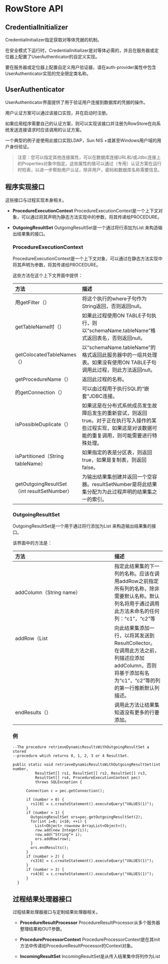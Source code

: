 # RowStore API #
## CredentialInitializer ##
CredentialInitializer指定获取对等体凭据的机制。

在安全模式下运行时，CredentialInitializer是对等体必需的，并且在服务器或定位器上配置了UserAuthenticator的自定义实现。

要在服务器或定位器上配置自定义用户验证器，请在auth-provider属性中包含UserAuthenticator实现的完全限定类名称。

## UserAuthenticator ##
UserAuthenticator界面提供了用于验证用户连接到数据库的凭据的操作。

用户认证方案可以通过该接口实现，并在启动时注册。

如果应用程序需要自己的认证方案，则可以实现该接口并注册为RowStore在向系统发送连接请求时应该调用的认证方案。

一个典型的例子是使用此接口实现LDAP，Sun NIS +或甚至Windows用户域的用户身份验证。


> 注意：您可以指定其他连接属性，可以在数据库连接URL和/或Jdbc连接上的Properties对象中指定。这些属性的值可以通过（专用）认证方案在运行时检索，以进一步帮助用户认证，除非用户，密码和数据库名称需要信息。


## 程序实现接口 ##
这些接口与过程实现本身相关。

- **ProcedureExecutionContext** ProcedureExecutionContext是一个上下文对象，可以通过将其声明为静态方法实现中的参数，将其传递给PROCEDURE。

- **OutgoingResultSet** OutgoingResultSet是一个通过将行添加为List <Object>来构造输出结果集的接口。

### ProcedureExecutionContext ###
ProcedureExecutionContext是一个上下文对象，可以通过在静态方法实现中将其声明为参数，将其传递给PROCEDURE。

这些方法在这个上下文界面中提供：

|方法|描述|
|:--|:--|
|用getFilter（）|将这个执行的where子句作为String返回，否则返回null。|
|getTableName时（）|如果此过程使用ON TABLE子句执行，则以“schemaName.tableName”格式返回表名，否则返回null。|
|getColocatedTableNames（）|以“schemaName.tableName”的格式返回此服务器中的一组共处理表。如果没有使用ON TABLE子句调用此过程，则此方法返回null。|
|getProcedureName（）|返回此过程的名称。|
|的getConnection（）|可以由过程用于执行SQL的“嵌套”JDBC连接。|
|isPossibleDuplicate（）|如果这是在分布式系统成员发生故障后发生的重新尝试，则返回true。对于正在执行写入操作的某些过程实现，如果这是对该数据可能的重复调用，则可能需要进行特殊处理。|
|isPartitioned（String tableName）|如果指定的表是分区表，则返回true，如果是复制表，则返回false。|
|getOutgoingResultSet（int resultSetNumber）|为输出结果集创建并返回一个空容器。resultSetNumber是将此结果集分配为为此过程声明的结果集之一的索引。|

### OutgoingResultSet ###
OutgoingResultSet是一个用于通过将行添加为List <Object>来构造输出结果集的接口。

该界面中的方法是：

|方法|描述|
|:--|:--|
|addColumn（String name）|指定此结果集的下一列的名称。应该在调用addRow之前指定所有列的名称，除非需要默认名称。默认列名将用于通过调用此方法未命名的任何列：“c1”，“c2”等|
|addRow（List <Object> row）|向此结果集添加一行，以将其发送到ResultCollector。在调用此方法之前，列描述应添加addColumn，否则将基于添加有名为“c1”，“c2”等的列的第一行推断默认列描述。|
|endResults（）|调用此方法让结果集知道没有更多的行要添加。|

### 例 ###
	--The procedure retrieveDynamicResultsWithOutgoingResultSet a stored
	--procedure which returns 0, 1, 2, 3 or 4 ResultSet.
	
	public static void retrieveDynamicResultsWithOutgoingResultSet(int number,
	          ResultSet[] rs1, ResultSet[] rs2, ResultSet[] rs3,
	          ResultSet[] rs4, ProcedureExecutionContext pec) 
	          throws SQLException {
	
	      Connection c = pec.getConnection();
	
	      if (number > 0) {
	        rs1[0] = c.createStatement().executeQuery("VALUES(1)");
	      }
	      if (number > 1) {
	        OutgoingResultSet ors=pec.getOutgoingResultSet(2);
	        for(int i=0; i<10; ++i) {
	          List<Object> row=new ArrayList<Object>();
	          row.add(new Integer(i));
	          row.add("String"+ i);        
	          ors.addRow(row);
	        }
	        ors.endResults();      
	      }
	      if (number > 2) {
	        rs3[0] = c.createStatement().executeQuery("VALUES(1)");
	      }
	      if (number > 3) {
	        rs4[0] = c.createStatement().executeQuery("VALUES(1)");
	      }
	  }


## 过程结果处理器接口 ##
过程结果处理器接口与定制结果处理器相关。

- **ProcedureResultProcessor** ProcedureResultProcessor从多个服务器整理结果和OUT参数。

- **ProcedureProcessorContext** ProcedureProcessorContext是在其init方法中传递给ProcedureResultProcessor的Context对象。

- **IncomingResultSet** IncomingResultSet是从传入结果集中将列作为List <Object>检索的接口。

### ProcedureResultProcessor ###
ProcedureResultProcessor从多个服务器中整理结果和OUT参数。

可以实现自定义的ProcedureResultProcessor，以与默认行为不同的方式对来自多个服务器的结果和OUT参数进行整理。它有这些方法：

|方法|描述|
|:--|:--|
|getOutParameters（）|作为Object []向客户端提供此过程的输出参数。|
|getNextResultRow（int resultSetNumber）|为结果集编号resultSetNumber提供下一行。处理器应该对输入的数据进行任何处理，以提供下一行。|
|关（）|当此语句关闭时由RowStore调用。|

### 例 ###
	–  A custom Processor Example
	–  Example code showing how to implement a Procedure and a custom Collector that does a MergeSort.
	
	   CREATE PROCEDURE MergeSort () 
	   LANGUAGE JAVA   PARAMETER STYLE JAVA 
	   READS SQL DATA   DYNAMIC RESULT SETS 1 
	   EXTERNAL NAME 'examples.MergeSortProcedure.mergeSort' 
	
	– MergeSortProcedure class
	
	package examples; 
	import com.pivotal.snappydata.*; 
	import java.sql.*; 
	
	public class MergeSortProcedure { 
	  static final String LOCAL = "<local>"; 
	  public static void mergeSort(ResultSet[] outResults, 
	                                ProcedureExecutionContext context) 
	  throws SQLException { 
	    String queryString = LOCAL 
	                         + "SELECT * FROM " 
	                         + context.getTableName(); 
	    Connection cxn = context.getConnection(); 
	    Statement stmt = cxn.createStatement(); 
	    ResultSet rs = stmt.executeQuery(queryString); 
	    outResults[0] = rs; 
	  } 
	} 
	
	MergeSortProcessor class
	
	package examples; 
	import com.pivotal.snappydata.*; 
	import java.sql.*; 
	import java.util.*; 
	
	public class MergeSortProcessor implements ProcedureResultProcessor { 
	
	  private ProcedureProcessorContext context; 
	
	  public void init(ProcedureProcessorContext context) { 
	    this.context = context; 
	  } 
	
	  public Object[] getOutParameters() { 
	    throw new AssertionError("this procedure has no out parameters"); 
	  } 
	
	  public Object[] getNextResultRow(int resultSetNumber) 
	    throws InterruptedException { 
	    // this procedure deals with only result set number 1 
	    IncomingResultSet[] inSets = context.getIncomingResultSets(1); 
	    Object[] lesserRow = null; 
	    Comparator cmp = getComparator(); 
	    IncomingResultSet setWithLeastRow = null; 
	    for (IncomingResultSet inSet : inSets) { 
	      Object[] nextRow = inSet.waitPeekRow(); 
	        // no more rows in this incoming results 
	        continue; 
	      } 
	      // find the least row so far 
	        lesserRow = nextRow; 
	        setWithLeastRow = inSet; 
	      } 
	    } 
	    if (setWithLeastRow != null) { 
	      // consume the lesserRow by removing lesserRow from the incoming result set 
	      Object[] takeRow = setWithLeastRow.takeRow(); 
	    } 
	    // if lesserRow is null, then there are no more rows in any incoming results 
	    return lesserRow; 
	  } 
	
	  public boolean getMoreResults(int nextResultSetNumber) { 
	    return false; // only one result set 
	  } 
	  public void close() { 
	    this.context = null; 
	  } 
	} 
	

### ProcedureProcessorContext ###
ProcedureProcessorContext是在其init方法中传递给ProcedureResultProcessor的Context对象。

界面有这些方法：

|方法|描述|
|:--|:--|
|getIncomingResultSets（int resultSetNumber）|获取给定结果集编号的传入结果集的数组，其中每个数组元素是由某些服务器上执行的过程提供的结果集。数组的大小等于执行此过程的服务器数。|
|getIncomingOutParameters（）|获取执行过程提供的out参数的传入结果集数组。数组的大小等于执行此过程的服务器数。这些结果集中的每一个将只有一个“行”，一个Object []对应于out参数。|
|用getFilter（）|返回此执行的whereClause，如果没有，则返回null。|
|getTableName时（）|如果此过程使用ON TABLE子句执行，则以“schemaName.tableName”格式返回表名，否则返回null。|
|getColocatedTableNames（）|以“schemaName.tableName”的格式返回此服务器中的一组共处理表。如果没有使用ON TABLE子句调用此过程，则此方法返回null。|
|getProcedureName（）|返回此过程的名称。|
|isPossibleDuplicate（）|如果这是在分布式系统成员发生故障后发生的重新尝试，则返回true。对于正在执行写入操作的某些过程实现，如果这是对该数据可能的重复调用，则可能需要进行特殊处理。|
|isPartitioned（String tableName）|如果指定的表是分区表，则返回true，如果是复制表，则返回false。|

### IncomingResultSet ###
IncomingResultSet是一个从传入结果集中将列作为List <Object>检索的接口。

此接口使用类似于BlockingQueue的语义。它有这些方法：

|方法|描述|
|:--|:--|
|takeRow（）|检索并将此结果集中的头行删除为List <Object>，如有必要，等待元素可用，或者如果此结果集中没有更多行，则返回END_OF_RESULTS。|
|pollRow（）|检索并删除此结果集的头行，如果此结果集中没有行当前可用，则返回null，如果此结果集中没有更多行，则返回END_OF_RESULTS。|
|pollRow（long timeout，TimeUnit单位）|超时参数超载。TimeUnit参数用于解释超时参数。|
|peekRow（）|检索但不删除此结果集的头行，如果此结果集中当前没有行，则返回null，如果此结果集中没有更多行，则返回END_OF_RESULTS。|
|peekRow（long timeout，TimeUnit unit）|超时参数超载。|
|waitPeekRow（）|检索但不删除此结果集的头行，如有必要，等待元素可用，或者如果此结果集中没有更多行，则返回END_OF_RESULTS。|
|的getMetaData（）|返回有关此结果集中的列的元数据信息。可能会阻塞，直到元数据可用。|

